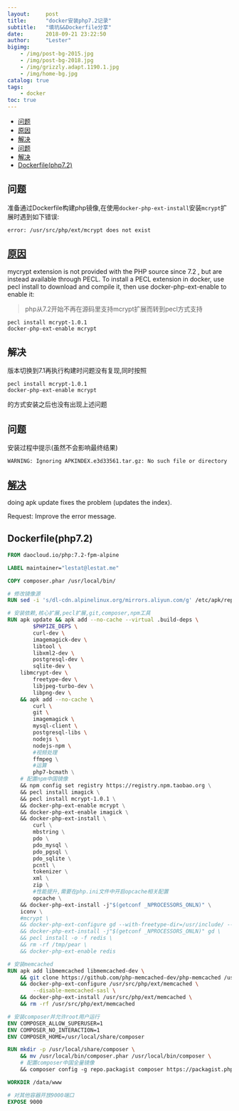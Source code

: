 ```yaml
---
layout:     post
title:      "docker安装php7.2记录"
subtitle:   "填坑&&Dockerfile分享"
date:       2018-09-21 23:22:50
author:     "Lester"
bigimg:
    - /img/post-bg-2015.jpg
    - /img/post-bg-2018.jpg
    - /img/grizzly.adapt.1190.1.jpg
    - /img/home-bg.jpg
catalog: true
tags:
    - docker
toc: true
---
```


- [问题](#%E9%97%AE%E9%A2%98)
- [原因](#%E5%8E%9F%E5%9B%A0)
- [解决](#%E8%A7%A3%E5%86%B3)
- [问题](#%E9%97%AE%E9%A2%98-1)
- [解决](#%E8%A7%A3%E5%86%B3-1)
- [Dockerfile(php7.2)](#dockerfilephp72)

## 问题
准备通过Dockerfile构建php镜像,在使用`docker-php-ext-install`安装`mcrypt`扩展时遇到如下错误:
```
error: /usr/src/php/ext/mcrypt does not exist
```

## [原因](https://stackoverflow.com/questions/47671108/docker-php-ext-install-mcrypt-missing-folder)
mycrypt extension is not provided with the PHP source since 7.2 , but are instead available through PECL. To install a PECL extension in docker, use pecl install to download and compile it, then use docker-php-ext-enable to enable it:
> php从7.2开始不再在源码里支持mcrypt扩展而转到pecl方式支持

```
pecl install mcrypt-1.0.1
docker-php-ext-enable mcrypt
```

## 解决
版本切换到7.1再执行构建时问题没有复现,同时按照
```
pecl install mcrypt-1.0.1
docker-php-ext-enable mcrypt
```
的方式安装之后也没有出现上述问题

## 问题
安装过程中提示(虽然不会影响最终结果)
```
WARNING: Ignoring APKINDEX.e3d33561.tar.gz: No such file or directory
```

## [解决](https://github.com/gliderlabs/docker-alpine/issues/207)
doing apk update fixes the problem (updates the index).

Request: Improve the error message.


## Dockerfile(php7.2)
```Dockerfile
FROM daocloud.io/php:7.2-fpm-alpine

LABEL maintainer="lestat@lestat.me"

COPY composer.phar /usr/local/bin/

# 修改镜像源
RUN sed -i 's/dl-cdn.alpinelinux.org/mirrors.aliyun.com/g' /etc/apk/repositories

# 安装依赖,核心扩展,pecl扩展,git,composer,npm工具
RUN apk update && apk add --no-cache --virtual .build-deps \
        $PHPIZE_DEPS \
        curl-dev \
        imagemagick-dev \
        libtool \
        libxml2-dev \
        postgresql-dev \
        sqlite-dev \
	libmcrypt-dev \
        freetype-dev \
        libjpeg-turbo-dev \
        libpng-dev \
    && apk add --no-cache \
        curl \
        git \
        imagemagick \
        mysql-client \
        postgresql-libs \
        nodejs \
        nodejs-npm \
        #视频处理
        ffmpeg \
        #运算
        php7-bcmath \
    # 配置npm中国镜像
    && npm config set registry https://registry.npm.taobao.org \
    && pecl install imagick \
    && pecl install mcrypt-1.0.1 \
    && docker-php-ext-enable mcrypt \
    && docker-php-ext-enable imagick \
    && docker-php-ext-install \
        curl \
        mbstring \
        pdo \
        pdo_mysql \
        pdo_pgsql \
        pdo_sqlite \
        pcntl \
        tokenizer \
        xml \
        zip \
        #性能提升,需要在php.ini文件中开启opcache相关配置
        opcache \
	&& docker-php-ext-install -j"$(getconf _NPROCESSORS_ONLN)" \
    iconv \
    #mcrypt \
    && docker-php-ext-configure gd --with-freetype-dir=/usr/include/ --with-jpeg-dir=/usr/include/ \
    && docker-php-ext-install -j"$(getconf _NPROCESSORS_ONLN)" gd \
    && pecl install -o -f redis \
    && rm -rf /tmp/pear \
    && docker-php-ext-enable redis

# 安装memcached
RUN apk add libmemcached libmemcached-dev \
    && git clone https://github.com/php-memcached-dev/php-memcached /usr/src/php/ext/memcached \
    && docker-php-ext-configure /usr/src/php/ext/memcached \
        --disable-memcached-sasl \
    && docker-php-ext-install /usr/src/php/ext/memcached \
    && rm -rf /usr/src/php/ext/memcached

# 安装composer并允许root用户运行
ENV COMPOSER_ALLOW_SUPERUSER=1
ENV COMPOSER_NO_INTERACTION=1
ENV COMPOSER_HOME=/usr/local/share/composer

RUN mkdir -p /usr/local/share/composer \
	&& mv /usr/local/bin/composer.phar /usr/local/bin/composer \
    # 配置composer中国全量镜像
    && composer config -g repo.packagist composer https://packagist.phpcomposer.com

WORKDIR /data/www

# 对其他容器开放9000端口
EXPOSE 9000
```